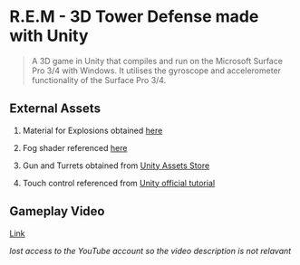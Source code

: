 # R.E.M - 3D Tower Defense made with Unity

>A 3D game in Unity that compiles and run on the Microsoft Surface Pro 3/4 with Windows. It utilises the gyroscope and accelerometer functionality of the Surface Pro 3/4.

## External Assets

1. Material for Explosions obtained [here](https://www.dropbox.com/s/70r7gr1tfytv9o9/Aerial%20Explosion%20Tutorial%20Materials.unitypackage?dl=0)

2. Fog shader referenced [here](http://answers.unity3d.com/questions/1068035/fog-not-working-in-my-own-vertext-shader.html)

3. Gun and Turrets obtained from [Unity Assets Store](https://www.assetstore.unity3d.com/)

4. Touch control referenced from [Unity official tutorial](https://unity3d.com/learn/tutorials/topics/mobile-touch/pinch-zoom)

## Gameplay Video
[Link](https://youtu.be/GbLkBEhilr8)

*lost access to the YouTube account so the video description is not relavant*
